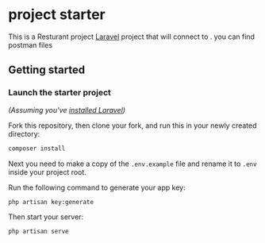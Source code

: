 # project starter

This is a Resturant project  [Laravel](https://laravel.com) project that will connect to . you can find postman files 

## Getting started

### Launch the starter project

*(Assuming you've [installed Laravel](https://laravel.com/docs/8.0/installation))*

Fork this repository, then clone your fork, and run this in your newly created directory:

``` bash
composer install
```

Next you need to make a copy of the `.env.example` file and rename it to `.env` inside your project root.

Run the following command to generate your app key:

```
php artisan key:generate
```

Then start your server:

```
php artisan serve
